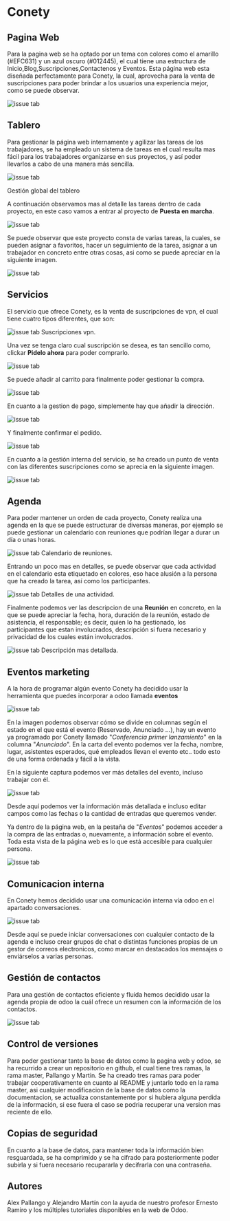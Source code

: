 # Conety
## Pagina Web
Para la pagina web se ha optado por un tema con colores como el amarillo (#EFC631) y un azul oscuro (#012445), el cual tiene una estructura de Inicio,Blog,Suscripciones,Contactenos y Eventos.
Esta página web esta diseñada perfectamente para Conety, la cual, aprovecha para la venta de suscripciones para poder brindar a los usuarios una experiencia mejor, como se puede observar.

![issue tab](Images/web.gif)

## Tablero
Para gestionar la página web internamente y agilizar las tareas de los trabajadores, se ha empleado un sistema de tareas en el cual resulta mas fácil para los trabajadores organizarse en sus proyectos, y así poder llevarlos a cabo de una manera más sencilla.
    
![issue tab](Images/general.png)

Gestión global del tablero

A continuación observamos mas al detalle las tareas dentro de cada proyecto, en este caso vamos a entrar al proyecto de **Puesta en marcha**.

![issue tab](Images/gen1.png)

Se puede observar que este proyecto consta de varias tareas, la cuales, se pueden asignar a favoritos, hacer un seguimiento de la tarea, asignar a un trabajador en concreto entre otras cosas, asi como se puede apreciar en la siguiente imagen.

![issue tab](Images/gen2.png)

## Servicios
El servicio que ofrece Conety, es la venta de suscripciones de vpn, el cual tiene cuatro tipos diferentes, que son:

![issue tab](Images/venta.png)
Suscripciones vpn.

Una vez se tenga claro cual suscripción se desea, es tan sencillo como, clickar **Pidelo ahora** para poder comprarlo.

![issue tab](Images/venta1.png)

Se puede añadir al carrito para finalmente poder gestionar la compra.

![issue tab](Images/carr.png)

En cuanto a la gestion de pago, simplemente hay que añadir la dirección.

![issue tab](Images/datos.png)

Y finalmente confirmar el pedido.

![issue tab](Images/pago.png)

En cuanto a la gestión interna del servicio, se ha creado un punto de venta con las diferentes suscripciones como se aprecia en la siguiente imagen.

![issue tab](Images/venta2.png)
## Agenda

Para poder mantener un orden de cada proyecto, Conety realiza una agenda en la que se puede estructurar de diversas maneras, por ejemplo se puede gestionar un calendario con reuniones que podrían llegar a durar un día o unas horas.

![issue tab](Images/cal.png)
Calendario de reuniones.

Entrando un poco mas en detalles, se puede observar que cada actividad en el calendario esta etiquetado en colores, eso hace alusión a la persona que ha creado la tarea, así como los participantes.

![issue tab](Images/cal1.png)
Detalles de una actividad.

Finalmente podemos ver las descripcion de una **Reunión** en concreto, en la que se puede apreciar la fecha, hora, duración de la reunión, estado de asistencia, el responsable; es decir, quien lo ha gestionado, los participantes que estan involucrados, descripción si fuera necesario y privacidad de los cuales están involucrados.

![issue tab](Images/cal2.png)
Descripción mas detallada.

## Eventos marketing

A la hora de programar algún evento Conety ha decidido usar la herramienta que puedes incorporar a odoo llamada **eventos**

![issue tab](Images/c1.png)

En la imagen podemos observar cómo se divide en columnas según el estado en el que está el evento (Reservado, Anunciado ...), hay un evento ya programado por Conety llamado "*Conferencia primer lanzamiento*" en la columna "*Anunciado*". En la carta del evento podemos ver la fecha, nombre, lugar, asistentes esperados, qué empleados llevan el evento etc.. todo esto de una forma ordenada y fácil a la vista.

En la siguiente captura podemos ver más detalles del evento, incluso trabajar con él.

![issue tab](Images/c2.png)

Desde aquí podemos ver la información más detallada e incluso editar campos como las fechas o la cantidad de entradas que queremos vender.

Ya dentro de la página web, en la pestaña de "*Eventos*" podemos acceder a la compra de las entradas o, nuevamente, a información sobre el evento. Toda esta vista de la página web es lo que está accesible para cualquier persona.  

![issue tab](Images/c3.png)
## Comunicacion interna

En Conety hemos decidido usar una comunicación interna vía odoo en el apartado conversaciones.

![issue tab](Images/c4.png)

Desde aquí se puede iniciar conversaciones con cualquier contacto de la agenda e incluso crear grupos de chat o distintas funciones propias de un gestor de correos electronicos, como marcar en destacados los mensajes o enviárselos a varias personas. 

## Gestión de contactos

Para una gestión de contactos eficiente y fluida hemos decidido usar la agenda propia de odoo la cuál ofrece un resumen con la información de los contactos.

![issue tab](Images/c5.png)

## Control de versiones

Para poder gestionar tanto la base de datos como la pagina web y odoo, se ha recurrido a crear un repositorio en github, el cual tiene tres ramas, la rama master, Pallango y Martin. Se ha creado tres ramas para poder trabajar cooperativamente en cuanto al README y juntarlo todo en la rama master, asi cualquier modificacion de la base de datos como la documentacion, se actualiza constantemente por si hubiera alguna perdida de la información, si ese fuera el caso se podria recuperar una version mas reciente de ello.

## Copias de seguridad

En cuanto a la base de datos, para mantener toda la información bien resguardada, se ha comprimido y se ha cifrado para posteriormente poder subirla y si fuera necesario recupararla y decifrarla con una contraseña.

## Autores

Alex Pallango y Alejandro Martín con la ayuda de nuestro profesor Ernesto Ramiro y los múltiples tutoriales disponibles en la web de Odoo.
